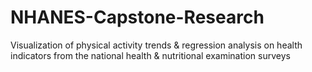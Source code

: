 # NHANES-Capstone-Research
Visualization of physical activity trends &amp; regression analysis on health indicators from the national health &amp; nutritional examination surveys
